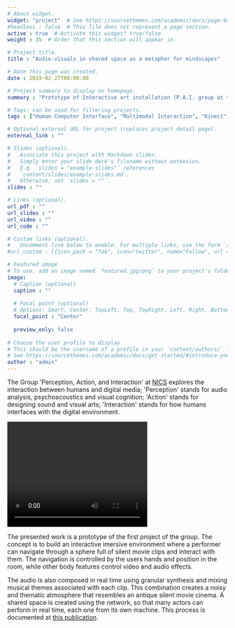 ```yaml
---
# About widget.
widget: "project"  # See https://sourcethemes.com/academic/docs/page-builder/
#headless : false  # This file does not represent a page section.
active : true  # Activate this widget? true/false
weight : 35  # Order that this section will appear in.

# Project title.
title : "Audio-visuals in shared space as a metaphor for mindscapes"

# Date this page was created.
date : 2019-02-27T00:00:00

# Project summary to display on homepage.
summary : "Prototype of Interactive art installation (P.A.I. group at the NICS laboratory)."

# Tags: can be used for filtering projects.
tags : ["Human-Computer Interface", "Multimodal Interaction", "Kinect", "Java", "Processing", "Audio-Visual", "Feature Extraction", "Art Installation", "Real time", "Generative Art", "Networked Performance", "Collaborative Creation"]

# Optional external URL for project (replaces project detail page).
external_link : ""

# Slides (optional).
#   Associate this project with Markdown slides.
#   Simply enter your slide deck's filename without extension.
#   E.g. `slides = "example-slides"` references 
#   `content/slides/example-slides.md`.
#   Otherwise, set `slides = ""`.
slides : ""

# Links (optional).
url_pdf : ""
url_slides : ""
url_video : ""
url_code : ""

# Custom links (optional).
#   Uncomment line below to enable. For multiple links, use the form `[{...}, {...}, {...}]`.
#url_custom : [{icon_pack = "fab", icon="twitter", name="Follow", url = "https://twitter.com/georgecushen"}]

# Featured image
# To use, add an image named `featured.jpg/png` to your project's folder. 
image:
  # Caption (optional)
  caption : ""
  
  # Focal point (optional)
  # Options: Smart, Center, TopLeft, Top, TopRight, Left, Right, BottomLeft, Bottom, BottomRight
  focal_point : "Center"
  
  preview_only: false
  
# Choose the user profile to display
# This should be the username of a profile in your `content/authors/` folder.
# See https://sourcethemes.com/academic/docs/get-started/#introduce-yourself
author : "admin"
---
```


The Group 'Perception, Action, and Interaction' at <a href="https://www.nics.unicamp.br/">NICS</a> explores the interaction between humans and digital media; 'Perception' stands for audio analysis, psychoacoustics and visual cognition; 'Action' stands for designing sound and visual arts; 'Interaction' stands for how humans interfaces with the digital environment. 

<video width="320" height="240" controls>
  <source src="/project/audiovisual-in-shared-space-as-a-metaphor-for-mindscapes/Audio-visuals_in_shared_space_as_a_metaphor_for_mindscapes.mp4" type="video/mp4">
Your browser does not support the video tag.
</video> 

The presented work is a prototype of the first project of the group. The concept is to build an interactive imersive environment where a performer can navigate through a sphere full of silent movie clips and interact with them. The navigation is controlled by the users hands and position in the room, while other body features control video and audio effects. 

The audio is also composed in real time using granular synthesis and mixing musical themes associated with each clip. This combination creates a noisy and thematic atmosphere that resembles an antique silent movie cinema. A shared space is created using the network, so that many actors can perform in real time, each one from its own machine. This process is documented at <a href="/publication/audio-visuals-in-shared-space-as-a-metaphor-for-mindscapes/">this publication</a>.
